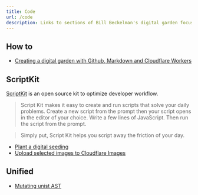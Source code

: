 ```yaml
---
title: Code
url: /code
description: Links to sections of Bill Beckelman's digital garden focused on coding.
---
```


## How to

- [Creating a digital garden with Github, Markdown and Cloudflare Workers](/code/creating-a-digital-garden-with-github-markdown-and-cloudflare-workers.md)

## ScriptKit

[ScriptKit](https://www.scriptkit.com/) is an open source kit to optimize developer workflow.

> Script Kit makes it easy to create and run scripts that solve your daily problems. Create a new script from the prompt then your script opens in the editor of your choice. Write a few lines of JavaScript. Then run the script from the prompt.

> Simply put, Script Kit helps you script away the friction of your day.

- [Plant a digital seeding](/code/scriptkit-script-to-plant-a-digital-seedling.md)
- [Upload selected images to Cloudflare Images](/code/scriptkit-script-to-upload-images-to-cloudflare-images.md)

## Unified

- [Mutating unist AST](/code/mutating-unist-ast.md)
